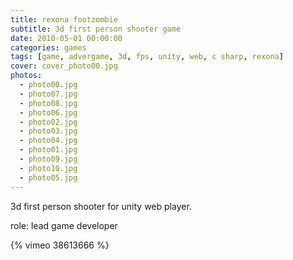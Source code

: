 ```yaml
---
title: rexona footzombie
subtitle: 3d first person shooter game
date: 2010-05-01 00:00:00
categories: games
tags: [game, advergame, 3d, fps, unity, web, c sharp, rexona]
cover: cover_photo00.jpg
photos:
  - photo00.jpg
  - photo07.jpg
  - photo08.jpg
  - photo06.jpg
  - photo02.jpg
  - photo03.jpg
  - photo04.jpg
  - photo01.jpg
  - photo09.jpg
  - photo10.jpg
  - photo05.jpg
---
```

3d first person shooter for unity web player.

role: lead game developer

{% vimeo 38613666 %}
